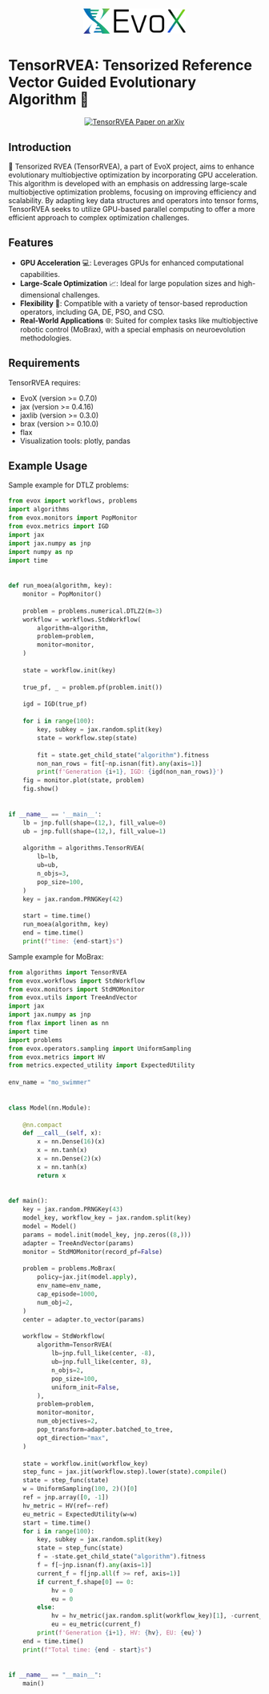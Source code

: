<h1 align="center">
  <picture>
    <source media="(prefers-color-scheme: dark)" srcset="./assets/evox_logo_dark.png">
    <source media="(prefers-color-scheme: light)" srcset="./assets/evox_logo_light.png">
    <img alt="EvoX Logo" height="50" src="./assets/evox_logo_light.png">
  </picture>
  <br>
</h1>

# TensorRVEA: Tensorized Reference Vector Guided Evolutionary Algorithm 🌟

<p align="center">
  <a href="https://arxiv.org/">
    <img src="https://img.shields.io/badge/paper-arxiv-red?style=for-the-badge" alt="TensorRVEA Paper on arXiv">
  </a>
</p>

## Introduction
🚀 Tensorized RVEA (TensorRVEA),  a part of EvoX project, aims to enhance evolutionary multiobjective optimization by incorporating GPU acceleration. This algorithm is developed with an emphasis on addressing large-scale multiobjective optimization problems, focusing on improving efficiency and scalability. By adapting key data structures and operators into tensor forms, TensorRVEA seeks to utilize GPU-based parallel computing to offer a more efficient approach to complex optimization challenges.

## Features
- **GPU Acceleration** 💻: Leverages GPUs for enhanced computational capabilities.
- **Large-Scale Optimization** 📈: Ideal for large population sizes and high-dimensional challenges.
- **Flexibility** 🔨: Compatible with a variety of tensor-based reproduction operators, including GA, DE, PSO, and CSO.
- **Real-World Applications** 🌐: Suited for complex tasks like multiobjective robotic control (MoBrax), with a special emphasis on neuroevolution methodologies.

## Requirements
TensorRVEA requires:
- EvoX (version >= 0.7.0)
- jax (version >= 0.4.16)
- jaxlib (version >= 0.3.0)
- brax (version >= 0.10.0)
- flax
- Visualization tools: plotly, pandas


## Example Usage
Sample example for DTLZ problems:

```python
from evox import workflows, problems
import algorithms
from evox.monitors import PopMonitor
from evox.metrics import IGD
import jax
import jax.numpy as jnp
import numpy as np
import time


def run_moea(algorithm, key):
    monitor = PopMonitor()

    problem = problems.numerical.DTLZ2(m=3)
    workflow = workflows.StdWorkflow(
        algorithm=algorithm,
        problem=problem,
        monitor=monitor,
    )

    state = workflow.init(key)

    true_pf, _ = problem.pf(problem.init())

    igd = IGD(true_pf)

    for i in range(100):
        key, subkey = jax.random.split(key)
        state = workflow.step(state)

        fit = state.get_child_state("algorithm").fitness
        non_nan_rows = fit[~np.isnan(fit).any(axis=1)]
        print(f'Generation {i+1}, IGD: {igd(non_nan_rows)}')
    fig = monitor.plot(state, problem)
    fig.show()


if __name__ == '__main__':
    lb = jnp.full(shape=(12,), fill_value=0)
    ub = jnp.full(shape=(12,), fill_value=1)

    algorithm = algorithms.TensorRVEA(
        lb=lb,
        ub=ub,
        n_objs=3,
        pop_size=100,
    )
    key = jax.random.PRNGKey(42)

    start = time.time()
    run_moea(algorithm, key)
    end = time.time()
    print(f"time: {end-start}s")
```

Sample example for MoBrax:

```python
from algorithms import TensorRVEA
from evox.workflows import StdWorkflow
from evox.monitors import StdMOMonitor
from evox.utils import TreeAndVector
import jax
import jax.numpy as jnp
from flax import linen as nn
import time
import problems
from evox.operators.sampling import UniformSampling
from evox.metrics import HV
from metrics.expected_utility import ExpectedUtility

env_name = "mo_swimmer"


class Model(nn.Module):

    @nn.compact
    def __call__(self, x):
        x = nn.Dense(16)(x)
        x = nn.tanh(x)
        x = nn.Dense(2)(x)
        x = nn.tanh(x)
        return x


def main():
    key = jax.random.PRNGKey(43)
    model_key, workflow_key = jax.random.split(key)
    model = Model()
    params = model.init(model_key, jnp.zeros((8,)))
    adapter = TreeAndVector(params)
    monitor = StdMOMonitor(record_pf=False)

    problem = problems.MoBrax(
        policy=jax.jit(model.apply),
        env_name=env_name,
        cap_episode=1000,
        num_obj=2,
    )
    center = adapter.to_vector(params)

    workflow = StdWorkflow(
        algorithm=TensorRVEA(
            lb=jnp.full_like(center, -8),
            ub=jnp.full_like(center, 8),
            n_objs=2,
            pop_size=100,
            uniform_init=False,
        ),
        problem=problem,
        monitor=monitor,
        num_objectives=2,
        pop_transform=adapter.batched_to_tree,
        opt_direction="max",
    )

    state = workflow.init(workflow_key)
    step_func = jax.jit(workflow.step).lower(state).compile()
    state = step_func(state)
    w = UniformSampling(100, 2)()[0]
    ref = jnp.array([0, -1])
    hv_metric = HV(ref=-ref)
    eu_metric = ExpectedUtility(w=w)
    start = time.time()
    for i in range(100):
        key, subkey = jax.random.split(key)
        state = step_func(state)
        f = -state.get_child_state("algorithm").fitness
        f = f[~jnp.isnan(f).any(axis=1)]
        current_f = f[jnp.all(f >= ref, axis=1)]
        if current_f.shape[0] == 0:
            hv = 0
            eu = 0
        else:
            hv = hv_metric(jax.random.split(workflow_key)[1], -current_f)
            eu = eu_metric(current_f)
        print(f'Generation {i+1}, HV: {hv}, EU: {eu}')
    end = time.time()
    print(f"Total time: {end - start}s")


if __name__ == "__main__":
    main()
```


